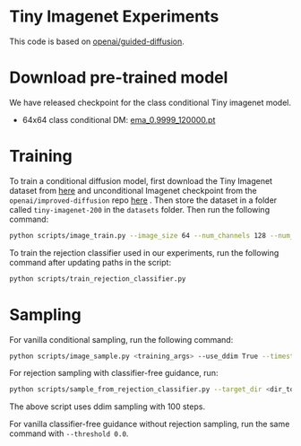 # Tiny Imagenet Experiments


This code is based on [openai/guided-diffusion](https://github.com/openai/guided-diffusion).

# Download pre-trained model

We have released checkpoint for the class conditional  Tiny imagenet model. 


 * 64x64 class conditional DM: [ema_0.9999_120000.pt](https://drive.google.com/file/d/1WWxoAS1rG1KinLiitEMHD_mRvtszzO9o/view?usp=sharing)

# Training

To train a conditional diffusion model, first download the Tiny Imagenet dataset from [here](http://cs231n.stanford.edu/tiny-imagenet-200.zip) and unconditional Imagenet checkpoint from the `openai/improved-diffusion` repo [here](https://openaipublic.blob.core.windows.net/diffusion/march-2021/imagenet64_uncond_100M_1500K.pt) . Then store the dataset in a folder called `tiny-imagenet-200` in the `datasets` folder. Then run the following command:

```bash
python scripts/image_train.py --image_size 64 --num_channels 128 --num_res_blocks 3 --learn_sigma True --diffusion_steps 1000 --noise_schedule cosine --lr 1e-4 --batch_size 128 --class_cond True --resume_checkpoint checkpoints_openai/imagenet64_uncond_100M_1500K.pt --data_dir datasets/tiny-imagenet-200/train --save_interval 20_000 --num_samples 32
```

To train the rejection classifier used in our experiments, run the following command after updating paths in the script:


```bash
python scripts/train_rejection_classifier.py
```

# Sampling

For vanilla conditional sampling, run the following command:

```bash
python scripts/image_sample.py <training_args> --use_ddim True --timestep_respacing ddim100
```

For rejection sampling with classifier-free guidance, run:
```bash
python scripts/sample_from_rejection_classifier.py --target_dir <dir_to_save_images> --threshold <rejection_threshold>  --target_class <target_class> --guidance_str <cf_guidance_str>
```
The above script uses ddim sampling with 100 steps.

For vanilla classifier-free guidance without rejection sampling, run the same command with `--threshold 0.0`.